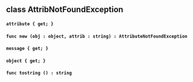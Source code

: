 ## class AttribNotFoundException

#### ```attribute { get; }```


#### ```func new (obj : object, attrib : string) : AttributeNotFoundException```


#### ```message { get; }```


#### ```object { get; }```


#### ```func tostring () : string```


